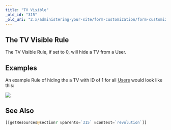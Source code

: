 ```yaml
---
title: "TV Visible"
_old_id: "315"
_old_uri: "2.x/administering-your-site/form-customization/form-customization-rules/tv-visible"
---
```


## The TV Visible Rule

The TV Visible Rule, if set to 0, will hide a TV from a User.

## Examples

An example Rule of hiding the a TV with ID of 1 for all [Users](display/revolution20/Users "Users") would look like this:

![](download/attachments/18678096/rule-tvVisible.png?version=1&modificationDate=1252015683000)

## See Also

``` php 
[[getResources@section? &parents=`315` &context=`revolution`]]
```
